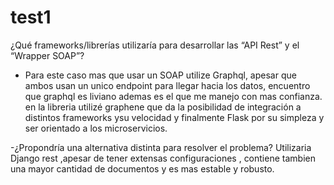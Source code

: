# test1

¿Qué frameworks/librerías utilizaría para desarrollar las “API Rest” y el “Wrapper SOAP”?
- Para este caso mas que usar un SOAP utilize Graphql, apesar que ambos usan un unico endpoint para llegar hacia los datos, encuentro que graphql es liviano ademas es el que me manejo con mas confianza. en la libreria utilizé graphene que da la posibilidad de integración a distintos frameworks ysu velocidad y finalmente Flask por su simpleza y ser orientado a los microservicios.

-¿Propondría una alternativa distinta para resolver el problema?
Utilizaria Django rest ,apesar de tener extensas configuraciones , contiene tambien una mayor cantidad de documentos y es mas estable y robusto.
